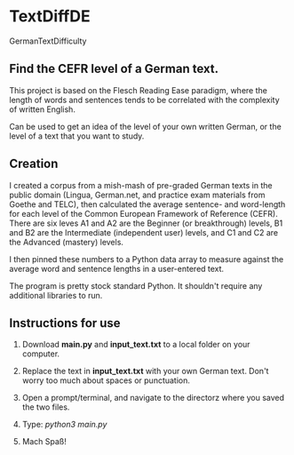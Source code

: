 # TextDiffDE
GermanTextDifficulty

## Find the CEFR level of a German text.
This project is based on the Flesch Reading Ease paradigm, where the length of words and sentences tends to be correlated with the complexity of written English. 

Can be used to get an idea of the level of your own written German, or the level of a text that you want to study.

## Creation 
I created a corpus from a mish-mash of pre-graded German texts in the public domain (Lingua, German.net, and practice exam materials from Goethe and TELC), then calculated the average sentence- and word-length for each level of the Common European Framework of Reference (CEFR). There are six leves A1 and A2 are the Beginner (or breakthrough) levels, B1 and B2 are the Intermediate (independent user) levels, and C1 and C2 are the Advanced (mastery) levels.

I then pinned these numbers to a Python data array to measure against the average word and sentence lengths in a user-entered text.

The program is pretty stock standard Python. It shouldn't require any additional libraries to run. 

## Instructions for use
1. Download **main.py** and **input_text.txt** to a local folder on your computer.

2. Replace the text in **input_text.txt** with your own German text. Don't worry too much about spaces or punctuation.

3. Open a prompt/terminal, and navigate to the directorz where you saved the two files.

4. Type: *python3 main.py*

5. Mach Spaß!
